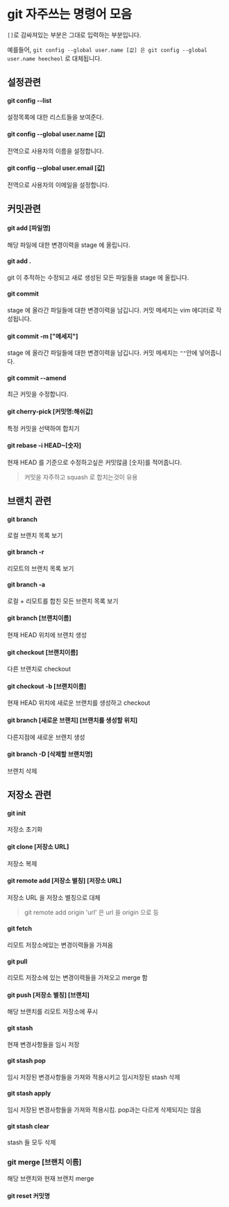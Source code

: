 # git 자주쓰는 명령어 모음

`[]`로 감싸져있는 부분은 그대로 입력하는 부분입니다.

예를들어, `git config --global user.name [값] 은 git config --global user.name heecheol` 로 대체됩니다.
## 설정관련

#### git config --list
설정목록에 대한 리스트들을 보여준다.

#### git config --global user.name [값]
전역으로 사용자의 이름을 설정합니다.

#### git config --global user.email [값]
전역으로 사용자의 이메일을 설정합니다.


## 커밋관련

#### git add [파일명]
해당 파일에 대한 변경이력을 stage 에 올립니다.

#### git add .
git 이 추적하는 수정되고 새로 생성된 모든 파일들을 stage 에 올립니다.

#### git commit
stage 에 올라간 파일들에 대한 변경이력을 남깁니다. 커밋 메세지는 vim 에디터로 작성됩니다.

#### git commit -m ["메세지"]
stage 에 올라간 파일들에 대한 변경이력을 남깁니다. 커밋 메세지는 `""`안에 넣어줍니다.

#### git commit --amend
최근 커밋을 수정합니다.

#### git cherry-pick [커밋명:해쉬값]
특정 커밋을 선택하여 합치기

#### git rebase -i HEAD~[숫자]
현재 HEAD 를 기준으로 수정하고싶은 커밋많큼 [숫자]를 적어줍니다.
> 커밋을 자주하고 squash 로 합치는것이 유용

## 브랜치 관련

#### git branch
로컬 브랜치 목록 보기

#### git branch -r
리모트의 브랜치 목록 보기

#### git branch -a
로컬 + 리모트를 합친 모든 브랜치 목록 보기

#### git branch [브랜치이름]
현재 HEAD 위치에 브랜치 생성

#### git checkout [브랜치이름]
다른 브랜치로 checkout

#### git checkout -b [브랜치이름]
현재 HEAD 위치에 새로운 브랜치를 생성하고 checkout

#### git branch [새로운 브랜치] [브랜치를 생성할 위치]
다른지점에 새로운 브랜치 생성

#### git branch -D [삭제할 브랜치명]
브랜치 삭제



## 저장소 관련

#### git init
저장소 초기화

#### git clone [저장소 URL]
저장소 복제

#### git remote add [저장소 별칭] [저장소 URL]
저장소 URL 을 저장소 별칭으로 대체
> git remote add origin 'url' 은 url 을 origin 으로 등

#### git fetch
리모트 저장소에있는 변경이력들을 가져옴

#### git pull
리모트 저장소에 있는 변경이력들을 가져오고 merge 함

#### git push [저장소 별칭] [브랜치]
해당 브랜치를 리모트 저장소에 푸시

#### git stash
현재 변경사항들을 임시 저장

#### git stash pop
임시 저장된 변경사항들을 가져와 적용시키고 임시저장된 stash 삭제

#### git stash apply
임시 저장된 변경사항들을 가져와 적용시킴. pop과는 다르게 삭제되지는 않음

#### git stash clear
stash 들 모두 삭제

### git merge [브랜치 이름]
해당 브랜치와 현재 브랜치 merge

#### git reset 커밋명
